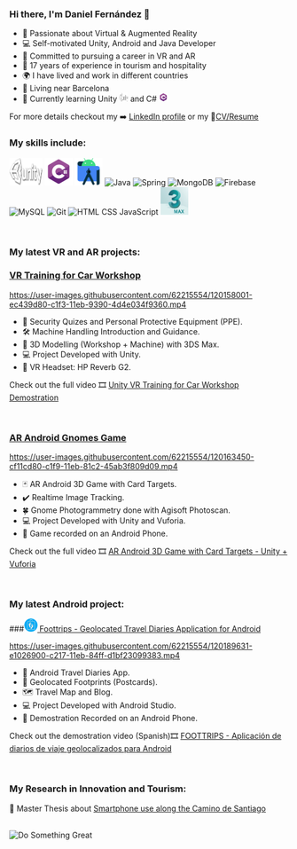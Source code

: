 ### Hi there, I'm Daniel Fernández 👋  

- 🥽 Passionate about Virtual & Augmented Reality 
- 💻 Self-motivated Unity, Android and Java Developer
- 🎯 Committed to pursuing a career in VR and AR 
- 💼 17 years of experience in tourism and hospitality
- 🌍 I have lived and work in different countries
- 🏡 Living near Barcelona
- 🌱 Currently learning Unity <img title="Unity" alt="Unity" src="https://github.com/dfzfz7/dfzfz7/blob/main/assets/unity.png" width="16" height="16" /> and C# <img title="C#" alt="C#" src="https://github.com/dfzfz7/dfzfz7/blob/main/assets/csharp.png" width="16" height="16" />

For more details checkout my ➡️ [LinkedIn profile](https://www.linkedin.com/in/fernandezdaniel85/) or my 📝[CV/Resume](https://github.com/dfzfz7//dfzfz7/blob/main/DanielFernandezEnglishCV.pdf)
<br>

### My skills include:

<p>
  <img title="Unity" alt="Untiy" src="https://github.com/dfzfz7/dfzfz7/blob/main/assets/unity.png" width="60" height="50" />
  <img title="C#" alt="C#" src="https://github.com/dfzfz7/dfzfz7/blob/main/assets/csharp.png" width="50" height="50" />
  <img title="Android Studio" alt="Android Studio" src="https://github.com/dfzfz7/dfzfz7/blob/main/assets/android_studio.png" width="50" height="50" />
  <img title="Java" alt="Java" src="https://github.com/dfzfz7/dfzfz7/blob/main/assets/java.png" width="30" height="50" />
  <img title="Spring" alt="Spring" src="https://github.com/dfzfz7/dfzfz7/blob/main/assets/spring.png" width="40" height="50" />
  <img title="MongoDB" alt="MongoDB" src="https://github.com/dfzfz7/dfzfz7/blob/main/assets/mongodb.png" width="50" height="50" />
  <img title="Firebase" alt="Firebase" src="https://github.com/dfzfz7/dfzfz7/blob/main/assets/firebase.png" width="35" height="50" />
  <img title="MySQL" alt="MySQL" src="https://github.com/dfzfz7/dfzfz7/blob/main/assets/mysql.png" width="65" height="50" />
  <img title="Git" alt="Git" src="https://github.com/dfzfz7/dfzfz7/blob/main/assets/git.png" width="50" height="50" />
  <img title="HTML CSS JavaScript" alt="HTML CSS JavaScript" src="https://github.com/dfzfz7/dfzfz7/blob/main/assets/html+css+js.png" width="80" height="50" />
  <img title="3DSMax" alt="3DSMax" src="https://github.com/dfzfz7/dfzfz7/blob/main/assets/3DSmax.jpg" width="50" height="50" />
</p>

<br> 

### My latest VR and AR projects:

### [VR Training for Car Workshop](https://github.com/dfzfz7/VR-Car-Workshop-Training)

https://user-images.githubusercontent.com/62215554/120158001-ec439d80-c1f3-11eb-9390-4d4e034f9360.mp4

- 🦺 Security Quizes and Personal Protective Equipment (PPE).
- 🛠️ Machine Handling Introduction and Guidance.
- 🚗 3D Modelling (Workshop + Machine) with 3DS Max.
- 💻 Project Developed with Unity.
- 🥽 VR Headset: HP Reverb G2.

Check out the full video 🎞️ [Unity VR Training for Car Workshop Demostration](https://odysee.com/@dfzfz7:b/VR-Car-Workshop-Training:e)

<br> 

### [AR Android Gnomes Game](https://github.com/dfzfz7/AR-Android-Gnomes-Game)

https://user-images.githubusercontent.com/62215554/120163450-cf11cd80-c1f9-11eb-81c2-45ab3f809d09.mp4

- 🃏 AR Android 3D Game with Card Targets.
- ✔️ Realtime Image Tracking. 
- 🍀 Gnome Photogrammetry done with Agisoft Photoscan.
- 💻 Project Developed with Unity and Vuforia.
- 📱 Game recorded on an Android Phone.

Check out the full video 🎞️ [AR Android 3D Game with Card Targets - Unity + Vuforia](https://odysee.com/@dfzfz7:b/AR-Android-Gnomes-Game:7)

<br> 

### My latest Android project:

###[<img title="Foottrips" alt="Foottrips" src="https://github.com/dfzfz7/dfzfz7/blob/main/assets/foottrips.png" width="24" height="24" />  Foottrips - Geolocated Travel Diaries Application for Android](https://github.com/dfzfz7/Foottrips)

https://user-images.githubusercontent.com/62215554/120189631-e1026900-c217-11eb-84ff-d1bf23099383.mp4

- 📝 Android Travel Diaries App.
- 📍 Geolocated Footprints (Postcards).
- 🗺️ Travel Map and Blog. 
- 💻 Project Developed with Android Studio.
- 📱 Demostration Recorded on an Android Phone.

Check out the demostration video (Spanish)🎞️ [FOOTTRIPS - Aplicación de diarios de viaje geolocalizados para Android](https://odysee.com/@dfzfz7:b/Foottrips-Android-App-Video:c)

<br>


### My Research in Innovation and Tourism:


 📓 Master Thesis about [Smartphone use along the Camino de Santiago](https://www.academia.edu/40521160/SMARTPHONE_USE_AND_INTERNET_ACCESS_ALONG_THE_CAMINO_DE_SANTIAGO)

<br>

<img title="Do Somehting Great" alt="Do Something Great" src="https://github.com/dfzfz7/dfzfz7/blob/main/assets/DoSomethingGreatSmall.jpg" width="450" height="200" />
